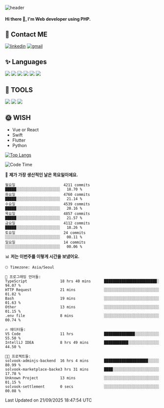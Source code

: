 ![header](https://capsule-render.vercel.app/api?type=waving&color=auto&height=300&section=header&text=Elin&fontSize=90&animation=twinkling)

#### Hi there 👋, I'm <b>Web developer</b> using PHP. ####

<!--
- 🔭 I’m currently working on Uniwill
- 🌱 I’m currently learning Vue or React or Python.
-->

<!---#### I am PHP developer --->

## 💌 Contact ME ###
[<img src='https://img.shields.io/badge/-EunjiKo-%230A66C2?style=flat-square&logo=LinkedIn&logoColor=white' alt='linkedin'>](https://www.linkedin.com/in/https://www.linkedin.com/in/eunji-ko-00a907164//)  [<img src='https://img.shields.io/badge/-einee214%40gmail.com-%23EA4335?style=flat-square&logo=Gmail&logoColor=white' alt='gmail'>](einee214@gmail.com)  


## ✨ Languages
<img src='https://img.shields.io/badge/-PHP-%23777BB4?style=for-the-badge&logo=PHP&logoColor=white'> <img src='https://img.shields.io/badge/-Laravel-%23FF2D20?style=for-the-badge&logo=Laravel&logoColor=white'> <img src='https://img.shields.io/badge/Jquery-%230769AD?style=for-the-badge&logo=Jquery&logoColor=white'> <img src='https://img.shields.io/badge/CSS3-%231572B6?style=for-the-badge&logo=CSS3&logoColor=white'> <img src='https://img.shields.io/badge/Bootstrap-%237952B3?style=for-the-badge&logo=Bootstrap&logoColor=white' > <img src='https://img.shields.io/badge/MySQL-%234479A1?style=for-the-badge&logo=MySQL&logoColor=white' >

## 🌷 TOOLS
<img src='https://img.shields.io/badge/PHPSTORM-%23000000?style=for-the-badge&logo=PhpStorm&logoColor=white' > <img src='https://img.shields.io/badge/GitLab-%23FCA121?style=for-the-badge&logo=GitLab&logoColor=white' > <img src='https://img.shields.io/badge/GitHub-%23181717?style=for-the-badge&logo=GitHub&logoColor=white'>


## 🌞 WISH
- Vue or React
- Swift
- Flutter
- Python


[![Top Langs](https://github-readme-stats.vercel.app/api/top-langs/?username=ein214&layout=compact)](https://github.com/anuraghazra/github-readme-stats)

<!--START_SECTION:waka-->
![Code Time](http://img.shields.io/badge/Code%20Time-4%2C478%20hrs%207%20mins-blue)

📅 **제가 가장 생산적인 날은 목요일이에요.** 

```text
월요일                      4211 commits        █████░░░░░░░░░░░░░░░░░░░░   18.70 % 
화요일                      4760 commits        █████░░░░░░░░░░░░░░░░░░░░   21.14 % 
수요일                      4539 commits        █████░░░░░░░░░░░░░░░░░░░░   20.16 % 
목요일                      4857 commits        █████░░░░░░░░░░░░░░░░░░░░   21.57 % 
금요일                      4112 commits        █████░░░░░░░░░░░░░░░░░░░░   18.26 % 
토요일                      24 commits          ░░░░░░░░░░░░░░░░░░░░░░░░░   00.11 % 
일요일                      14 commits          ░░░░░░░░░░░░░░░░░░░░░░░░░   00.06 % 
```


📊 **저는 이번주를 이렇게 시간을 보냈어요.** 

```text
🕑︎ Timezone: Asia/Seoul

💬 프로그래밍 언어들: 
TypeScript               18 hrs 40 mins      ████████████████████████░   94.07 % 
HTTP Request             21 mins             ░░░░░░░░░░░░░░░░░░░░░░░░░   01.82 % 
Bash                     19 mins             ░░░░░░░░░░░░░░░░░░░░░░░░░   01.63 % 
Other                    13 mins             ░░░░░░░░░░░░░░░░░░░░░░░░░   01.15 % 
.env file                8 mins              ░░░░░░░░░░░░░░░░░░░░░░░░░   00.74 % 

🔥 에디터들: 
VS Code                  11 hrs              ██████████████░░░░░░░░░░░   55.50 % 
IntelliJ IDEA            8 hrs 49 mins       ███████████░░░░░░░░░░░░░░   44.50 % 

🐱‍💻 프로젝트들: 
solvook-adminjs-backend  16 hrs 4 mins       ████████████████████░░░░░   80.99 % 
solvook-marketplace-backe3 hrs 31 mins       ████░░░░░░░░░░░░░░░░░░░░░   17.78 % 
Unknown Project          13 mins             ░░░░░░░░░░░░░░░░░░░░░░░░░   01.15 % 
solvook-settlement       0 secs              ░░░░░░░░░░░░░░░░░░░░░░░░░   00.08 % 
```


 Last Updated on 21/09/2025 18:47:54 UTC
<!--END_SECTION:waka-->

<!---![GitHub stats](https://github-readme-stats.vercel.app/api?username=ein214&show_icons=true&theme=dracula)  --->



